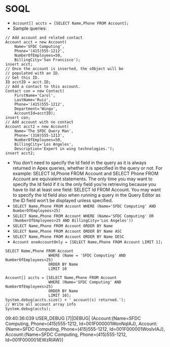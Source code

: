 # SOQL

* `Account[] accts = [SELECT Name,Phone FROM Account];`
* Sample queries:
```Apex
// Add account and related contact
Account acct = new Account(
    Name='SFDC Computing',
    Phone='(415)555-1212',
    NumberOfEmployees=50,
    BillingCity='San Francisco');
insert acct;
// Once the account is inserted, the sObject will be 
// populated with an ID.
// Get this ID.
ID acctID = acct.ID;
// Add a contact to this account.
Contact con = new Contact(
    FirstName='Carol',
    LastName='Ruiz',
    Phone='(415)555-1212',
    Department='Wingo',
    AccountId=acctID);
insert con;
// Add account with no contact
Account acct2 = new Account(
    Name='The SFDC Query Man',
    Phone='(310)555-1213',
    NumberOfEmployees=50,
    BillingCity='Los Angeles',
    Description='Expert in wing technologies.');
insert acct2;

```
* You don’t need to specify the Id field in the query as it is always returned in Apex queries, whether it is specified in the query or not. For example: SELECT Id,Phone FROM Account and SELECT Phone FROM Account are equivalent statements. The only time you may want to specify the Id field if it is the only field you’re retrieving because you have to list at least one field: SELECT Id FROM Account. You may want to specify the Id field also when running a query in the Query Editor as the ID field won’t be displayed unless specified.
* `SELECT Name,Phone FROM Account WHERE (Name='SFDC Computing' AND NumberOfEmployees>25)`
* `SELECT Name,Phone FROM Account WHERE (Name='SFDC Computing' OR (NumberOfEmployees>25 AND BillingCity='Los Angeles'))`
* `SELECT Name,Phone FROM Account ORDER BY Name`
* `SELECT Name,Phone FROM Account ORDER BY Name ASC`
* `SELECT Name,Phone FROM Account ORDER BY Name DESC`
* `Account oneAccountOnly = [SELECT Name,Phone FROM Account LIMIT 1];`
```Apex
SELECT Name,Phone FROM Account 
                   WHERE (Name = 'SFDC Computing' AND NumberOfEmployees>25)
                   ORDER BY Name
                   LIMIT 10
```
```Apex
Account[] accts = [SELECT Name,Phone FROM Account 
                   WHERE (Name='SFDC Computing' AND NumberOfEmployees>25)
                   ORDER BY Name
                   LIMIT 10];
System.debug(accts.size() + ' account(s) returned.');
// Write all account array info
System.debug(accts);
```

09:40:36:039 USER_DEBUG [7]|DEBUG|
(Account:{Name=SFDC Computing, Phone=(415)555-1212, Id=001F000001WonNqIAJ}, Account:{Name=SFDC Computing, 
Phone=(415)555-1212, Id=001F000001WosIvIAJ}, Account:{Name=SFDC Computing, 
Phone=(415)555-1212, Id=001F000001iEWzRIAW})

